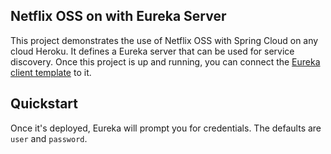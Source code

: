 ## Netflix OSS on with Eureka Server

This project demonstrates the use of Netflix OSS with Spring Cloud on any cloud Heroku. It defines a Eureka server
that can be used for service discovery. Once this project is up and running, you can connect the 
[Eureka client template](https://github.com/PolukovY/template-eureka-client) to it.

## Quickstart

Once it's deployed, Eureka will prompt you for credentials. The defaults are `user` and `password`.